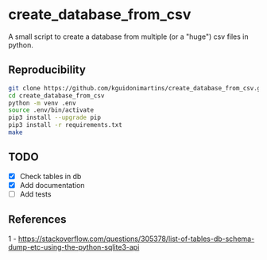 # create_database_from_csv

A small script to create a database from multiple (or a "huge") csv files in python.

## Reproducibility

```bash
git clone https://github.com/kguidonimartins/create_database_from_csv.git
cd create_database_from_csv
python -m venv .env
source .env/bin/activate
pip3 install --upgrade pip
pip3 install -r requirements.txt
make
```

## TODO

- [x] Check tables in db
- [x] Add documentation
- [ ] Add tests

## References

1 - https://stackoverflow.com/questions/305378/list-of-tables-db-schema-dump-etc-using-the-python-sqlite3-api
